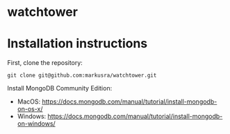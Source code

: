 # watchtower

# Installation instructions

First, clone the repository:
```
git clone git@github.com:markusra/watchtower.git
```

Install MongoDB Community Edition:
- MacOS: https://docs.mongodb.com/manual/tutorial/install-mongodb-on-os-x/
- Windows: https://docs.mongodb.com/manual/tutorial/install-mongodb-on-windows/
